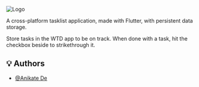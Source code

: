 ![Logo](readme_images/logo_banner.png)

A cross-platform tasklist application, made with Flutter, with persistent data storage.

Store tasks in the WTD app to be on track. When done with a task, hit the checkbox beside to strikethrough it.

## 💡 Authors

- [@Anikate De](https://www.github.com/Anikate-De)